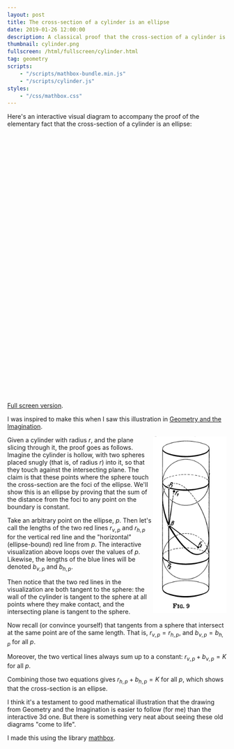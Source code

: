 ```yaml
---
layout: post
title: The cross-section of a cylinder is an ellipse
date: 2019-01-26 12:00:00
description: A classical proof that the cross-section of a cylinder is an ellipse. I have no idea why, but this is the most popular blog post on my website.
thumbnail: cylinder.png
fullscreen: /html/fullscreen/cylinder.html
tag: geometry
scripts:
    - "/scripts/mathbox-bundle.min.js"
    - "/scripts/cylinder.js"
styles:
    - "/css/mathbox.css"
---
```


Here's an interactive visual diagram to accompany the proof of the elementary fact that the cross-section of a cylinder is an ellipse:

<div id="cylinder" style="width:600px;height:600px;margin-right:auto"></div>

[Full screen version](/html/fullscreen/cylinder). 

I was inspired to make this when I saw this illustration in [Geometry and the Imagination](https://www.maa.org/press/maa-reviews/geometry-and-the-imagination).

<img src="/images/hilbert-cylinder.png" align='right'/>

Given a cylinder with radius $r$, and the plane slicing through it, the proof goes as follows. Imagine the cylinder is hollow, with two spheres placed snugly (that is, of radius $r$) into it, so that they touch against the intersecting plane. The claim is that these points where the sphere touch the cross-section are the foci of the ellipse. We'll show this is an ellipse by proving that the sum of the distance from the foci to any point on the boundary is constant.

Take an arbitrary point on the ellipse, $p$. Then let's call the lengths of the two red lines $r_{v, p}$ and $r_{h, p}$ for the vertical red line and the "horizontal" (ellipse-bound) red line from $p$. The interactive visualization above loops over the values of $p$. Likewise, the lengths of the blue lines will be denoted $b_{v, p}$ and $b_{h, p}$.

Then notice that the two red lines in the visualization are both tangent to the sphere: the wall of the cylinder is tangent to the sphere at all points where they make contact, and the intersecting plane is tangent to the sphere. 

Now recall (or convince yourself) that tangents from a sphere that intersect at the same point are of the same length. That is, $r_{v, p} = r_{h, p}$, and $b_{v, p} = b_{h, p}$ for all $p$.

Moreover, the two vertical lines always sum up to a constant: $r_{v, p} + b_{v, p} = K$ for all $p$.

Combining those two equations gives $r_{h, p} + b_{h, p} = K$ for all $p$, which shows that the cross-section is an ellipse.

I think it's a testament to good mathematical illustration that the drawing from Geometry and the Imagination is easier to follow (for me) than the interactive 3d one. But there is something very neat about seeing these old diagrams "come to life". 

I made this using the library [mathbox](https://github.com/unconed/mathbox/).
